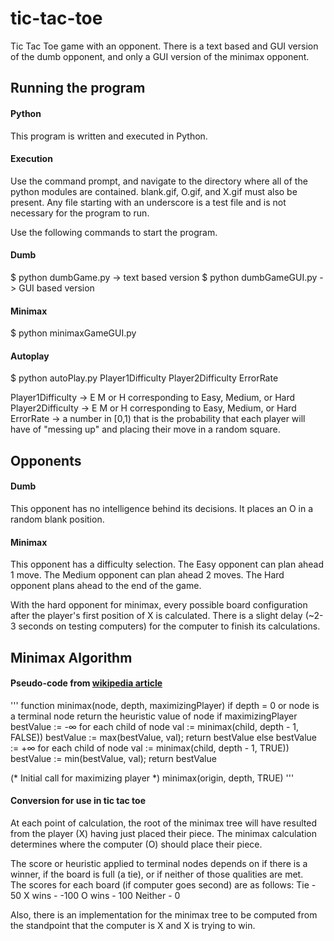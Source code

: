 tic-tac-toe
===========

Tic Tac Toe game with an opponent.  There is a text based and GUI version of the dumb opponent, and only a GUI version of the minimax opponent.

## Running the program

#### Python

This program is written and executed in Python.  

#### Execution

Use the command prompt, and navigate to the directory where all of the python modules are contained.  blank.gif, O.gif, and X.gif must also be present.  Any file starting with an underscore is a test file and is not necessary for the program to run.

Use the following commands to start the program.

#### Dumb

$ python dumbGame.py        -> text based version
$ python dumbGameGUI.py     -> GUI based version

#### Minimax

$ python minimaxGameGUI.py

#### Autoplay

$ python autoPlay.py Player1Difficulty Player2Difficulty ErrorRate

Player1Difficulty -> E M or H corresponding to Easy, Medium, or Hard
Player2Difficulty -> E M or H corresponding to Easy, Medium, or Hard
ErrorRate -> a number in [0,1) that is the probability that each player will have of "messing up" and placing their move in a random square.

## Opponents

#### Dumb

This opponent has no intelligence behind its decisions.  It places an O in a random blank position.

#### Minimax

This opponent has a difficulty selection.  The Easy opponent can plan ahead 1 move.  The Medium opponent can plan ahead 2 moves.  The Hard opponent plans ahead to the end of the game.

With the hard opponent for minimax, every possible board configuration after the player's first position of X is calculated.  There is a slight delay (~2-3 seconds on testing computers) for the computer to finish its calculations.

## Minimax Algorithm

#### Pseudo-code from [wikipedia article](http://en.wikipedia.org/wiki/Minimax#Pseudocode)

'''
function minimax(node, depth, maximizingPlayer)
    if depth = 0 or node is a terminal node
        return the heuristic value of node
    if maximizingPlayer
        bestValue := -∞
        for each child of node
            val := minimax(child, depth - 1, FALSE))
            bestValue := max(bestValue, val);
        return bestValue
    else
        bestValue := +∞
        for each child of node
            val := minimax(child, depth - 1, TRUE))
            bestValue := min(bestValue, val);
        return bestValue

(* Initial call for maximizing player *)
minimax(origin, depth, TRUE)
'''

#### Conversion for use in tic tac toe

At each point of calculation, the root of the minimax tree will have resulted from the player (X) having just placed their piece.  The minimax calculation determines where the computer (O) should place their piece.

The score or heuristic applied to terminal nodes depends on if there is a winner, if the board is full (a tie), or if neither of those qualities are met.  
The scores for each board (if computer goes second) are as follows:
    Tie     -  50
    X wins  - -100
    O wins  -  100
    Neither -  0
    
Also, there is an implementation for the minimax tree to be computed from the standpoint that the computer is X and X is trying to win.

